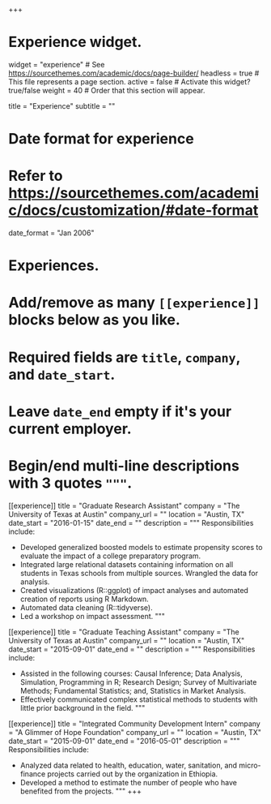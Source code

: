 +++
# Experience widget.
widget = "experience"  # See https://sourcethemes.com/academic/docs/page-builder/
headless = true  # This file represents a page section.
active = false  # Activate this widget? true/false
weight = 40  # Order that this section will appear.

title = "Experience"
subtitle = ""

# Date format for experience
#   Refer to https://sourcethemes.com/academic/docs/customization/#date-format
date_format = "Jan 2006"

# Experiences.
#   Add/remove as many `[[experience]]` blocks below as you like.
#   Required fields are `title`, `company`, and `date_start`.
#   Leave `date_end` empty if it's your current employer.
#   Begin/end multi-line descriptions with 3 quotes `"""`.
[[experience]]
  title = "Graduate Research Assistant"
  company = "The University of Texas at Austin"
  company_url = ""
  location = "Austin, TX"
  date_start = "2016-01-15"
  date_end = ""
  description = """
  Responsibilities include:
  
  * Developed generalized boosted models to estimate propensity scores to evaluate the impact of a college preparatory program. 
  * Integrated large relational datasets containing information on all students in Texas schools from multiple sources. Wrangled the data for analysis.
  * Created visualizations (R::ggplot) of impact analyses and automated creation of reports using R Markdown.
  * Automated data cleaning (R::tidyverse). 
  * Led a workshop on impact assessment.
  """
  
[[experience]]
  title = "Graduate Teaching Assistant"
  company = "The University of Texas at Austin"
  company_url = ""
  location = "Austin, TX"
  date_start = "2015-09-01"
  date_end = ""
  description = """
  Responsibilities include:
  
  * Assisted in the following courses: Causal Inference; Data Analysis, Simulation, Programming in R; Research Design; Survey of Multivariate Methods; Fundamental Statistics; and, Statistics in Market Analysis.
  * Effectively communicated complex statistical methods to students with little prior background in the field. 
  """


[[experience]]
  title = "Integrated Community Development Intern"
  company = "A Glimmer of Hope Foundation"
  company_url = ""
  location = "Austin, TX"
  date_start = "2015-09-01"
  date_end = "2016-05-01"
  description = """
  Responsibilities include:
  
  * Analyzed data related to health, education, water, sanitation, and micro-finance projects carried out by the organization in Ethiopia.
  * Developed a method to estimate the number of people who have benefited from the projects.
  """
+++
